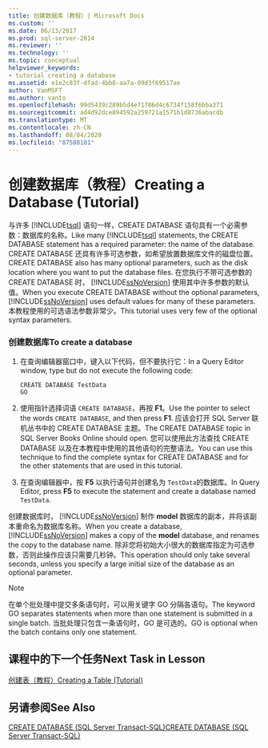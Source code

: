 ```yaml
---
title: 创建数据库（教程）| Microsoft Docs
ms.custom: ''
ms.date: 06/13/2017
ms.prod: sql-server-2014
ms.reviewer: ''
ms.technology: ''
ms.topic: conceptual
helpviewer_keywords:
- tutorial creating a database
ms.assetid: e1e2c83f-dfad-4bb8-aa7a-09d3f69517ae
author: VanMSFT
ms.author: vanto
ms.openlocfilehash: 99d5439c289b5d4e71786d4c6734f158f6bba371
ms.sourcegitcommit: ad4d92dce894592a259721a1571b1d8736abacdb
ms.translationtype: MT
ms.contentlocale: zh-CN
ms.lasthandoff: 08/04/2020
ms.locfileid: "87588181"
---
```

# <a name="creating-a-database-tutorial"></a><span data-ttu-id="fe666-102">创建数据库（教程）</span><span class="sxs-lookup"><span data-stu-id="fe666-102">Creating a Database (Tutorial)</span></span>
  <span data-ttu-id="fe666-103">与许多 [!INCLUDE[tsql](../includes/tsql-md.md)] 语句一样，CREATE DATABASE 语句具有一个必需参数：数据库的名称。</span><span class="sxs-lookup"><span data-stu-id="fe666-103">Like many [!INCLUDE[tsql](../includes/tsql-md.md)] statements, the CREATE DATABASE statement has a required parameter: the name of the database.</span></span> <span data-ttu-id="fe666-104">CREATE DATABASE 还具有许多可选参数，如希望放置数据库文件的磁盘位置。</span><span class="sxs-lookup"><span data-stu-id="fe666-104">CREATE DATABASE also has many optional parameters, such as the disk location where you want to put the database files.</span></span> <span data-ttu-id="fe666-105">在您执行不带可选参数的 CREATE DATABASE 时， [!INCLUDE[ssNoVersion](../includes/ssnoversion-md.md)] 使用其中许多参数的默认值。</span><span class="sxs-lookup"><span data-stu-id="fe666-105">When you execute CREATE DATABASE without the optional parameters, [!INCLUDE[ssNoVersion](../includes/ssnoversion-md.md)] uses default values for many of these parameters.</span></span> <span data-ttu-id="fe666-106">本教程使用的可选语法参数非常少。</span><span class="sxs-lookup"><span data-stu-id="fe666-106">This tutorial uses very few of the optional syntax parameters.</span></span>  
  
### <a name="to-create-a-database"></a><span data-ttu-id="fe666-107">创建数据库</span><span class="sxs-lookup"><span data-stu-id="fe666-107">To create a database</span></span>  
  
1.  <span data-ttu-id="fe666-108">在查询编辑器窗口中，键入以下代码，但不要执行它：</span><span class="sxs-lookup"><span data-stu-id="fe666-108">In a Query Editor window, type but do not execute the following code:</span></span>  
  
    ```  
    CREATE DATABASE TestData  
    GO  
    ```  
  
2.  <span data-ttu-id="fe666-109">使用指针选择词语 `CREATE DATABASE`，再按 **F1**。</span><span class="sxs-lookup"><span data-stu-id="fe666-109">Use the pointer to select the words `CREATE DATABASE`, and then press **F1**.</span></span> <span data-ttu-id="fe666-110">应该会打开 SQL Server 联机丛书中的 CREATE DATABASE 主题。</span><span class="sxs-lookup"><span data-stu-id="fe666-110">The CREATE DATABASE topic in SQL Server Books Online should open.</span></span> <span data-ttu-id="fe666-111">您可以使用此方法查找 CREATE DATABASE 以及在本教程中使用的其他语句的完整语法。</span><span class="sxs-lookup"><span data-stu-id="fe666-111">You can use this technique to find the complete syntax for CREATE DATABASE and for the other statements that are used in this tutorial.</span></span>  
  
3.  <span data-ttu-id="fe666-112">在查询编辑器中，按 **F5** 以执行语句并创建名为 `TestData`的数据库。</span><span class="sxs-lookup"><span data-stu-id="fe666-112">In Query Editor, press **F5** to execute the statement and create a database named `TestData`.</span></span>  
  
 <span data-ttu-id="fe666-113">创建数据库时， [!INCLUDE[ssNoVersion](../includes/ssnoversion-md.md)] 制作 **model** 数据库的副本，并将该副本重命名为数据库名称。</span><span class="sxs-lookup"><span data-stu-id="fe666-113">When you create a database, [!INCLUDE[ssNoVersion](../includes/ssnoversion-md.md)] makes a copy of the **model** database, and renames the copy to the database name.</span></span> <span data-ttu-id="fe666-114">除非您将初始大小很大的数据库指定为可选参数，否则此操作应该只需要几秒钟。</span><span class="sxs-lookup"><span data-stu-id="fe666-114">This operation should only take several seconds, unless you specify a large initial size of the database as an optional parameter.</span></span>  
  
> [!NOTE]  
>  <span data-ttu-id="fe666-115">在单个批处理中提交多条语句时，可以用关键字 GO 分隔各语句。</span><span class="sxs-lookup"><span data-stu-id="fe666-115">The keyword GO separates statements when more than one statement is submitted in a single batch.</span></span> <span data-ttu-id="fe666-116">当批处理只包含一条语句时，GO 是可选的。</span><span class="sxs-lookup"><span data-stu-id="fe666-116">GO is optional when the batch contains only one statement.</span></span>  
  
## <a name="next-task-in-lesson"></a><span data-ttu-id="fe666-117">课程中的下一个任务</span><span class="sxs-lookup"><span data-stu-id="fe666-117">Next Task in Lesson</span></span>  
 [<span data-ttu-id="fe666-118">创建表（教程）</span><span class="sxs-lookup"><span data-stu-id="fe666-118">Creating a Table &#40;Tutorial&#41;</span></span>](lesson-1-2-creating-a-table.md)  
  
## <a name="see-also"></a><span data-ttu-id="fe666-119">另请参阅</span><span class="sxs-lookup"><span data-stu-id="fe666-119">See Also</span></span>  
 [<span data-ttu-id="fe666-120">CREATE DATABASE (SQL Server Transact-SQL)</span><span class="sxs-lookup"><span data-stu-id="fe666-120">CREATE DATABASE &#40;SQL Server Transact-SQL&#41;</span></span>](/sql/t-sql/statements/create-database-sql-server-transact-sql)  
  
  
